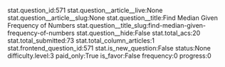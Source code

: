 stat.question_id:571
stat.question__article__live:None
stat.question__article__slug:None
stat.question__title:Find Median Given Frequency of Numbers
stat.question__title_slug:find-median-given-frequency-of-numbers
stat.question__hide:False
stat.total_acs:20
stat.total_submitted:73
stat.total_column_articles:1
stat.frontend_question_id:571
stat.is_new_question:False
status:None
difficulty.level:3
paid_only:True
is_favor:False
frequency:0
progress:0
